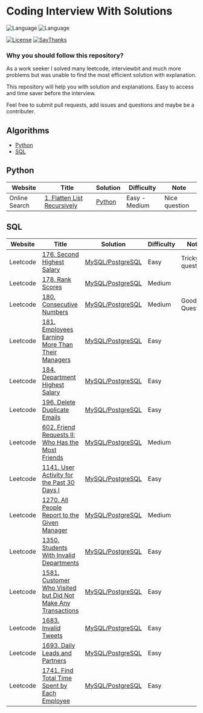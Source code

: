 # Coding Interview With Solutions
![Language](https://img.shields.io/badge/language-Python-orange.svg)
![Language](https://img.shields.io/badge/language-SQL-orange.svg)

[![License](https://img.shields.io/badge/license-MIT-blue.svg)](./LICENSE.md) [![SayThanks](https://img.shields.io/badge/say-thanks-ff69b4.svg)](https://saythanks.io/to/surajr)

### Why you should follow this repository?
As a work seeker I solved many leetcode, interviewbit and much more problems but was unable
to find the most efficient solution with explanation.

This repository will help you with solution and explanations. Easy to access
and time saver before the interview. 

Feel free to submit pull requests, add issues and questions and maybe be a contributer.


## Algorithms

* [Python](./python)
* [SQL](./sql)

## Python
| Website 		| Title           |  Solution    | Difficulty    |  Note|
|---------------- |---------------- | ----------- |  ------------- |-----|
| Online Search  | [1. Flatten List Recursively](https://google.com/) | [Python](./python/1_Flatten_List_Recursively.py) |Easy -Medium|Nice question|


## SQL
| Website 		| Title           |  Solution    | Difficulty    |  Note|
|---------------- |---------------- | ----------- |  ------------- |-----|
| Leetcode  | [176. Second Highest Salary](https://leetcode.com/problems/second-highest-salary/) | [MySQL/PostgreSQL](./sql/176_Second_Highest_Salary.sql) |  Easy       |  Tricky question       |
| Leetcode  | [178. Rank Scores](https://leetcode.com/problems/rank-scores/) | [MySQL/PostgreSQL](./sql/178_Rank_Scores.sql) |  Medium       |        |
| Leetcode  | [180. Consecutive Numbers](https://leetcode.com/problems/consecutive-numbers/) | [MySQL/PostgreSQL](./sql/180_Consecutive_Numbers.sql) |  Medium       |    Good Question     |
| Leetcode  | [181. Employees Earning More Than Their Managers](https://leetcode.com/problems/employees-earning-more-than-their-managers/) | [MySQL/PostgreSQL](./sql/181_Employees_Earning_More_Than_Their_Managers.sql) |  Easy       |         |
| Leetcode  | [184. Department Highest Salary](https://leetcode.com/problems/department-highest-salary/) | [MySQL/PostgreSQL](./sql/184_Department_Highest_Salary.sql) |  Easy       |         |
| Leetcode  | [196. Delete Duplicate Emails](https://leetcode.com/problems/delete-duplicate-emails/) | [MySQL/PostgreSQL](./sql/196_Delete_Duplicate_Emails.sql) |  Easy       |         |
| Leetcode  | [602. Friend Requests II: Who Has the Most Friends](https://leetcode.com/problems/friend-requests-ii-who-has-the-most-friends/) | [MySQL/PostgreSQL](./sql/602_Friend_Requests_II_Who_Has_the_Most_Friends.sql) |  Medium       |         |
| Leetcode  | [1141. User Activity for the Past 30 Days I](https://leetcode.com/problems/user-activity-for-the-past-30-days-i/) | [MySQL/PostgreSQL](./sql/1141_User_Activity_for_the_Past_30_Days_I.sql) |  Easy       |         |
| Leetcode  | [1270. All People Report to the Given Manager](https://leetcode.com/problems/all-people-report-to-the-given-manager/) | [MySQL/PostgreSQL](./sql/1270_All_People_Report_to_the_Given_Manager.sql) |  Medium       |         |
| Leetcode  | [1350. Students With Invalid Departments](https://leetcode.com/problems/students-with-invalid-departments/) | [MySQL/PostgreSQL](./sql/1350_Students_With_Invalid_Departments.sql) |  Easy       |         |
| Leetcode  | [1581. Customer Who Visited but Did Not Make Any Transactions](https://leetcode.com/problems/customer-who-visited-but-did-not-make-any-transactions/) | [MySQL/PostgreSQL](./sql/1581_Customer_Who_Visited_but_Did_Not_Make_Any_Transactions.sql) |  Easy       |         |
| Leetcode  | [1683. Invalid Tweets](https://leetcode.com/problems/invalid-tweets/) | [MySQL/PostgreSQL](./sql/1683_Invalid_Tweets.sql) |  Easy       |         |
| Leetcode  | [1693. Daily Leads and Partners](https://leetcode.com/problems/daily-leads-and-partners/) | [MySQL/PostgreSQL](./sql/1693_Daily_Leads_and_Partners.sql) |  Easy       |         |
| Leetcode  | [1741. Find Total Time Spent by Each Employee](https://leetcode.com/problems/find-total-time-spent-by-each-employee/) | [MySQL/PostgreSQL](./sql/1741_Find_Total_Time_Spent_by_Each_Employee.sql) |  Easy       |         |